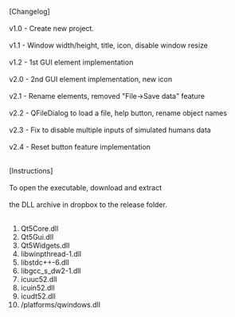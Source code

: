 [Changelog]<br />  
v1.0 - Create new project.<br />  
v1.1 - Window width/height, title, icon, disable window resize<br />   
v1.2 - 1st GUI element implementation<br />  
v2.0 - 2nd GUI element implementation, new icon<br />  
v2.1 - Rename elements, removed "File->Save data" feature<br />  
v2.2 - QFileDialog to load a file, help button, rename object names<br />  
v2.3 - Fix to disable multiple inputs of simulated humans data<br />  
v2.4 - Reset button feature implementation<br /><br />  

[Instructions]<br />  
To open the executable, download and extract<br />  
the DLL archive in dropbox to the release folder.<br /><br />  

1. Qt5Core.dll<br />  
2. Qt5Gui.dll<br />  
3. Qt5Widgets.dll<br />  
4. libwinpthread-1.dll<br />  
5. libstdc++-6.dll<br />  
6. libgcc_s_dw2-1.dll<br />  
7. icuuc52.dll<br />  
8. icuin52.dll<br />  
9. icudt52.dll<br />  
10. /platforms/qwindows.dll<br />  